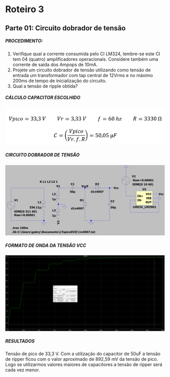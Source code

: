 # Roteiro 3

## Parte 01: Circuito dobrador de tensão

##### PROCEDIMENTO:

1. Verifique qual a corrente consumida pelo CI LM324, lembre-se este CI tem 04 (quatro) amplificadores operacionais. Considere também uma corrente de saída dos Ampops de 10mA.
2. Projete um circuito dobrador de tensão utilizando como tensão de entrada um transformador com tap central de 12Vrms e no máximo 200ms de tempo de inicialização do circuito.
3. Qual a tensão de ripple obtida?

##### CÁLCULO CAPACITOR ESCOLHIDO

![calculocapacitor](/resources/imagens/relatorio3/parte1/calculocapacitor.png)

##### CIRCUITO DOBRADOR DE TENSÃO

![circuitodobrador](/resources/imagens/relatorio3/parte1/circuitodobrador.png)

##### FORMATO DE ONDA DA TENSÃO VCC

![formaondadobrador](/resources/imagens/relatorio3/parte1/formaondadobrador.png)

##### RESULTADOS

Tensão de pico de 33,3 V. Com a utilização do capacitor de 50uF a tensão de ripper ficou com o valor aproximado de 892,59 mV da tensão de pico. Logo se utilizarmos valores maiores de capacitores a tensão de ripper será cada vez menor.
